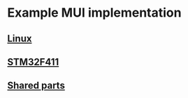 # Example MUI implementation

## [Linux](./linux/README.md)

## [STM32F411](./stm32f411/README.md)

## [Shared parts](./shared/README.md)
